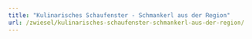 ```yaml
---
title: "Kulinarisches Schaufenster - Schmankerl aus der Region"
url: /zwiesel/kulinarisches-schaufenster-schmankerl-aus-der-region/
---
```

